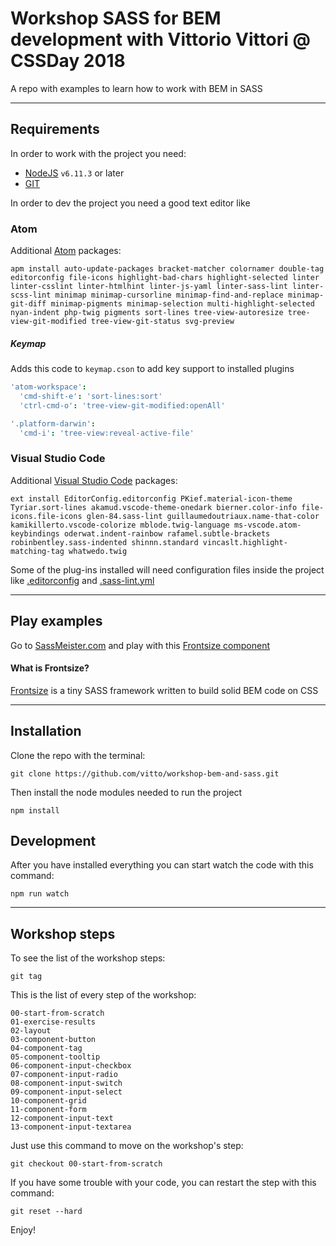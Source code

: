 # Workshop SASS for BEM development with Vittorio Vittori @ CSSDay 2018
A repo with examples to learn how to work with BEM in SASS

---

## Requirements

In order to work with the project you need:

- [NodeJS](https://nodejs.org) `v6.11.3` or later
- [GIT](https://git-scm.com/book/en/v2/Getting-Started-Installing-Git)

In order to dev the project you need a good text editor like

### Atom

Additional [Atom](https://atom.io/) packages:

```
apm install auto-update-packages bracket-matcher colornamer double-tag editorconfig file-icons highlight-bad-chars highlight-selected linter linter-csslint linter-htmlhint linter-js-yaml linter-sass-lint linter-scss-lint minimap minimap-cursorline minimap-find-and-replace minimap-git-diff minimap-pigments minimap-selection multi-highlight-selected nyan-indent php-twig pigments sort-lines tree-view-autoresize tree-view-git-modified tree-view-git-status svg-preview
```

##### Keymap

Adds this code to `keymap.cson` to add key support to installed plugins

```cson
'atom-workspace':
  'cmd-shift-e': 'sort-lines:sort'
  'ctrl-cmd-o': 'tree-view-git-modified:openAll'

'.platform-darwin':
  'cmd-i': 'tree-view:reveal-active-file'
```


### Visual Studio Code

Additional [Visual Studio Code](https://code.visualstudio.com/) packages:

```
ext install EditorConfig.editorconfig PKief.material-icon-theme Tyriar.sort-lines akamud.vscode-theme-onedark bierner.color-info file-icons.file-icons glen-84.sass-lint guillaumedoutriaux.name-that-color kamikillerto.vscode-colorize mblode.twig-language ms-vscode.atom-keybindings oderwat.indent-rainbow rafamel.subtle-brackets robinbentley.sass-indented shinnn.standard vincaslt.highlight-matching-tag whatwedo.twig
```

Some of the plug-ins installed will need configuration files inside the project like [.editorconfig](https://github.com/vitto/workshop-bem-and-sass/blob/master/.editorconfig) and [.sass-lint.yml](https://github.com/vitto/workshop-bem-and-sass/blob/master/frontend/sass/.sass-lint.yml)

---

## Play examples

Go to [SassMeister.com](https://www.sassmeister.com/) and play with this [Frontsize component](https://github.com/ideatosrl/frontsize/blob/master/core/components/bem.scss)

#### What is Frontsize?

[Frontsize](https://github.com/ideatosrl/frontsize) is a tiny SASS framework written to build solid BEM code on CSS

---

## Installation

Clone the repo with the terminal:

```
git clone https://github.com/vitto/workshop-bem-and-sass.git
```

Then install the node modules needed to run the project

```
npm install
```

## Development

After you have installed everything you can start watch the code with this command:

```
npm run watch
```

---

## Workshop steps

To see the list of the workshop steps:

```
git tag
```

This is the list of every step of the workshop:

```
00-start-from-scratch
01-exercise-results
02-layout
03-component-button
04-component-tag
05-component-tooltip
06-component-input-checkbox
07-component-input-radio
08-component-input-switch
09-component-input-select
10-component-grid
11-component-form
12-component-input-text
13-component-input-textarea
```

Just use this command to move on the workshop's step:

```
git checkout 00-start-from-scratch
```

If you have some trouble with your code, you can restart the step with this command:

```
git reset --hard
```

Enjoy!
